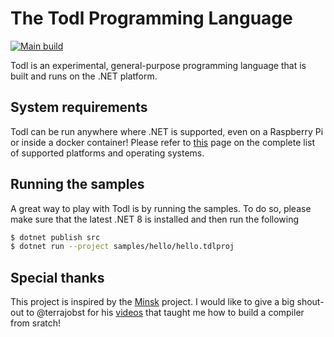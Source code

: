 # The Todl Programming Language
[![Main build](https://github.com/ChrisKXu/todl/actions/workflows/main_build.yml/badge.svg)](https://github.com/ChrisKXu/todl/actions/workflows/main_build.yml)

Todl is an experimental, general-purpose programming language that is built and runs on the .NET platform.

## System requirements
Todl can be run anywhere where .NET is supported, even on a Raspberry Pi or inside a docker container! Please refer to [this](https://github.com/dotnet/core/blob/main/release-notes/8.0/supported-os.md) page on the complete list of supported platforms and operating systems.

## Running the samples
A great way to play with Todl is by running the samples. To do so, please make sure that the latest .NET 8 is installed and then run the following
```bash
$ dotnet publish src
$ dotnet run --project samples/hello/hello.tdlproj
```

## Special thanks
This project is inspired by the [Minsk](https://github.com/terrajobst/minsk) project. I would like to give a big shout-out to @terrajobst for his [videos](https://www.youtube.com/playlist?list%253DPLRAdsfhKI4OWNOSfS7EUu5GRAVmze1t2y) that taught me how to build a compiler from sratch!
